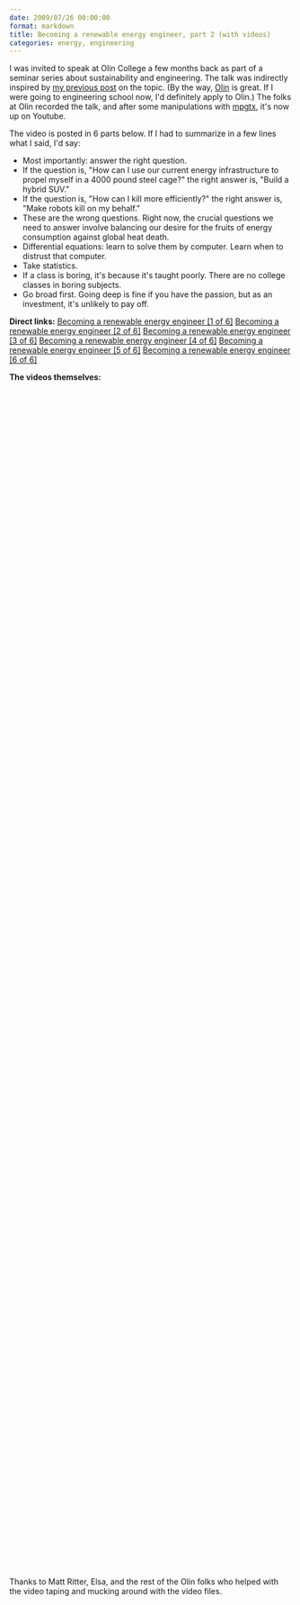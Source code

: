 ```yaml
---
date: 2009/07/26 00:00:00
format: markdown
title: Becoming a renewable energy engineer, part 2 (with videos)
categories: energy, engineering
---
```

I was invited to speak at Olin College a few months back as part of a seminar series about sustainability and engineering. The talk was indirectly inspired by <a href="http://pingswept.org/2008/12/29/becoming-a-renewable-energy-engineer/">my previous post</a> on the topic. (By the way, <a href="http://www.olin.edu/">Olin</a> is great. If I were going to engineering school now, I'd definitely apply to Olin.) The folks at Olin recorded the talk, and after some manipulations with <a href="http://mpgtx.sourceforge.net/">mpgtx</a>, it's now up on Youtube.

The video is posted in 6 parts below. If I had to summarize in a few lines what I said, I'd say:

<ul>
<li>Most importantly: answer the right question.</li>
<li>If the question is, "How can I use our current energy infrastructure to propel myself in a 4000 pound steel cage?" the right answer is, "Build a hybrid SUV."</li>
<li>If the question is, "How can I kill more efficiently?" the right answer is, "Make robots kill on my behalf."</li>
<li>These are the wrong questions. Right now, the crucial questions we need to answer involve balancing our desire for the fruits of energy consumption against global heat death.</li>
<li>Differential equations: learn to solve them by computer. Learn when to distrust that computer.</li>
<li>Take statistics.</li>
<li>If a class is boring, it's because it's taught poorly. There are no college classes in boring subjects.</li>
<li>Go broad first. Going deep is fine if you have the passion, but as an investment, it's unlikely to pay off.</li>
</ul>

**Direct links:**
<a href='http://www.youtube.com/watch?v=styx_ltwoQk' >Becoming a renewable energy engineer [1 of 6]</a>
<a href='http://www.youtube.com/watch?v=mIkQGjFd8Tk' >Becoming a renewable energy engineer [2 of 6]</a>
<a href='http://www.youtube.com/watch?v=2kKTMxsERw8' >Becoming a renewable energy engineer [3 of 6]</a>
<a href='http://www.youtube.com/watch?v=KOCi25hoB0w' >Becoming a renewable energy engineer [4 of 6]</a>
<a href='http://www.youtube.com/watch?v=xZOck3ZEZ9s' >Becoming a renewable energy engineer [5 of 6]</a>
<a href='http://www.youtube.com/watch?v=dK78avEbNsg' >Becoming a renewable energy engineer [6 of 6]</a>

**The videos themselves:**
<object width="560" height="340"><param name="movie" value="http://www.youtube.com/v/styx_ltwoQk&hl=en&fs=1&"></param><param name="allowFullScreen" value="true"></param><param name="allowscriptaccess" value="always"></param><embed src="http://www.youtube.com/v/styx_ltwoQk&hl=en&fs=1&" type="application/x-shockwave-flash" allowscriptaccess="always" allowfullscreen="true" width="560" height="340"></embed></object>


<object width="560" height="340"><param name="movie" value="http://www.youtube.com/v/mIkQGjFd8Tk&hl=en&fs=1&"></param><param name="allowFullScreen" value="true"></param><param name="allowscriptaccess" value="always"></param><embed src="http://www.youtube.com/v/mIkQGjFd8Tk&hl=en&fs=1&" type="application/x-shockwave-flash" allowscriptaccess="always" allowfullscreen="true" width="560" height="340"></embed></object>


<object width="560" height="340"><param name="movie" value="http://www.youtube.com/v/2kKTMxsERw8&hl=en&fs=1&"></param><param name="allowFullScreen" value="true"></param><param name="allowscriptaccess" value="always"></param><embed src="http://www.youtube.com/v/2kKTMxsERw8&hl=en&fs=1&" type="application/x-shockwave-flash" allowscriptaccess="always" allowfullscreen="true" width="560" height="340"></embed></object>


<object width="560" height="340"><param name="movie" value="http://www.youtube.com/v/KOCi25hoB0w&hl=en&fs=1&"></param><param name="allowFullScreen" value="true"></param><param name="allowscriptaccess" value="always"></param><embed src="http://www.youtube.com/v/KOCi25hoB0w&hl=en&fs=1&" type="application/x-shockwave-flash" allowscriptaccess="always" allowfullscreen="true" width="560" height="340"></embed></object>

<object width="560" height="340"><param name="movie" value="http://www.youtube.com/v/xZOck3ZEZ9s&hl=en&fs=1&"></param><param name="allowFullScreen" value="true"></param><param name="allowscriptaccess" value="always"></param><embed src="http://www.youtube.com/v/xZOck3ZEZ9s&hl=en&fs=1&" type="application/x-shockwave-flash" allowscriptaccess="always" allowfullscreen="true" width="560" height="340"></embed></object>

<object width="560" height="340"><param name="movie" value="http://www.youtube.com/v/dK78avEbNsg&hl=en&fs=1&"></param><param name="allowFullScreen" value="true"></param><param name="allowscriptaccess" value="always"></param><embed src="http://www.youtube.com/v/dK78avEbNsg&hl=en&fs=1&" type="application/x-shockwave-flash" allowscriptaccess="always" allowfullscreen="true" width="560" height="340"></embed></object>

Thanks to Matt Ritter, Elsa, and the rest of the Olin folks who helped with the video taping and mucking around with the video files.
